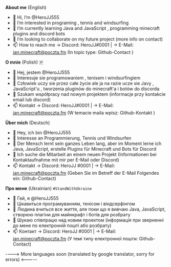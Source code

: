 

**About me** (English)
- 👋 Hi, I’m @HeroJJ555
- 👀 I’m interested in programing , tennis and windsurfing
- 🌱 I’m currently learning Java and JavaScript , programming minecraft plugins and discord bots
- 💞️ I’m looking to collaborate on my future project (more info on contact)
- 📫 How to reach me -> Discord: HeroJJ#0001 | -> E-Mail: jan.minecraft@poczta.fm (In topic type: Github-Contact )

**O mnie** (Polish) 🇵
- 👋 Hej, jestem @HeroJJ555
- 👀 Interesuje sie programowaniem , tenisem i windsurfingiem
- 🌱 Człowiek uczy sie przez całe życie ale ja na razie ucze sie Javy , JavaScript'u , tworzenia pluginów do minecraft'a i botów do discorda  
- 💞️ Szukam współpracy nad nowym projektem (informacje przy kontakcie email lub discord)
- 📫 Kontakt -> Discord: HeroJJ#0001 | -> E-Mail: jan.minecraft@poczta.fm (W temacie maila wpisz: Github-Kontakt )

**Über mich** (Deutsch)

- 👋 Hey, ich bin @HeroJJ555
- 👀 Interesse an Programmierung, Tennis und Windsurfen
- 🌱 Der Mensch lernt sein ganzes Leben lang, aber im Moment lerne ich Java, JavaScript, erstelle Plugins für Minecraft und Bots für Discord
- 💞️ Ich suche die Mitarbeit an einem neuen Projekt (Informationen bei Kontaktaufnahme mit mir per E-Mail oder Discord)
- 📫 Kontakt -> Discord: HeroJJ #0001 | -> E-Mail: jan.minecraft@poczta.fm (Geben Sie im Betreff der E-Mail Folgendes ein: Github-Contact)

**Про мене** (Ukrainian) `#StandWithUkraine`

- 👋 Гей, я @HeroJJ555
- 👀 Цікавиться програмуванням, тенісом і віндсерфінгом
- 🌱 Людина вчиться все життя, але поки що я вивчаю Java, JavaScript, створюю плагіни для майнкрафт і ботів для розбрату
- 💞️ Шукаю співпрацю над новим проектом (інформація при зверненні до мене по електронній пошті або розбрату)
- 📫 Контакт -> Discord: HeroJJ #0001 | -> E-Mail: jan.minecraft@poczta.fm (У темі типу електронної пошти: Github-Contact)

----> More languages soon (translated by google translator, sorry for errors) <-----
